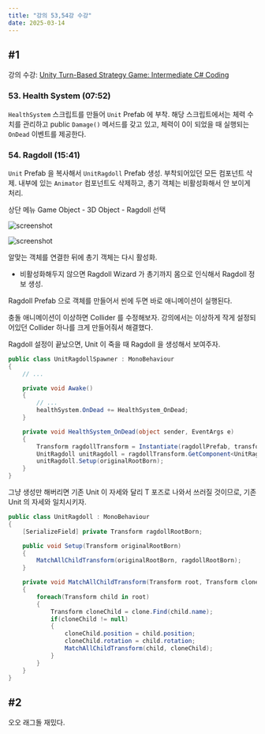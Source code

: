 ```yaml
---
title: "강의 53,54강 수강"
date: 2025-03-14
---
```


## \#1

강의 수강: [Unity Turn-Based Strategy Game: Intermediate C# Coding](https://www.udemy.com/course/unity-turn-based-strategy/)

### 53. Health System (07:52)

`HealthSystem` 스크립트를 만들어 `Unit` Prefab 에 부착. 해당 스크립트에서는 체력 수치를 관리하고 public `Damage()` 메서드를 갖고 있고, 체력이 0이 되었을 때 실행되는 `OnDead` 이벤트를 제공한다.

### 54. Ragdoll (15:41)

`Unit` Prefab 을 복사해서 `UnitRagdoll` Prefab 생성. 부착되어있던 모든 컴포넌트 삭제. 내부에 있는 `Animator` 컴포넌트도 삭제하고, 총기 객체는 비활성화해서 안 보이게 처리.

상단 메뉴 Game Object - 3D Object - Ragdoll 선택

![screenshot](/images/250314-1.png)

<img src="/images/250314-1.png" alt="screenshot" style="max-width: 400px;" />

알맞는 객체를 연결한 뒤에 총기 객체는 다시 활성화.
- 비활성화해두지 않으면 Ragdoll Wizard 가 총기까지 몸으로 인식해서 Ragdoll 정보 생성.

Ragdoll Prefab 으로 객체를 만들어서 씬에 두면 바로 애니메이션이 실행된다.

충돌 애니메이션이 이상하면 Collider 를 수정해보자. 강의에서는 이상하게 작게 설정되어있던 Collider 하나를 크게 만들어줘서 해결했다.

Ragdoll 설정이 끝났으면, Unit 이 죽을 때 Ragdoll 을 생성해서 보여주자.

```c#
public class UnitRagdollSpawner : MonoBehaviour
{
    // ...

    private void Awake()
    {
        // ...
        healthSystem.OnDead += HealthSystem_OnDead;
    }

    private void HealthSystem_OnDead(object sender, EventArgs e)
    {
        Transform ragdollTransform = Instantiate(ragdollPrefab, transform.position, transform.rotation);
        UnitRagdoll unitRagdoll = ragdollTransform.GetComponent<UnitRagdoll>();
        unitRagdoll.Setup(originalRootBorn);
    }
}

```

그냥 생성만 해버리면 기존 Unit 이 자세와 달리 T 포즈로 나와서 쓰러질 것이므로, 기존 Unit 의 자세와 일치시키자.

```c#
public class UnitRagdoll : MonoBehaviour
{
    [SerializeField] private Transform ragdollRootBorn;

    public void Setup(Transform originalRootBorn)
    {
        MatchAllChildTransform(originalRootBorn, ragdollRootBorn);
    }

    private void MatchAllChildTransform(Transform root, Transform clone)
    {
        foreach(Transform child in root)
        {
            Transform cloneChild = clone.Find(child.name);
            if(cloneChild != null)
            {
                cloneChild.position = child.position;
                cloneChild.rotation = child.rotation;
                MatchAllChildTransform(child, cloneChild);
            }
        }
    }
}

```

## \#2

오오 래그돌 재밌다.
